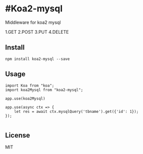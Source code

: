 #Koa2-mysql
===

Middleware for koa2 mysql

1.GET 
2.POST 
3.PUT 
4.DELETE


## Install
```
npm install koa2-mysql --save
```

## Usage

```
import Koa from "koa";
import koa2Mysql from "koa2-mysql";

app.use(koa2Mysql)

app.use(async ctx => {
    let res = await ctx.mysqlQuery('tbname').get({'id': 1});
});


```




## License

MIT